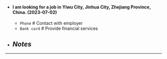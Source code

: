 - #### I am looking for a job in Yiwu City, Jinhua City, Zhejiang Province, China. (2023-07-02)
    - `Phone` # Contact with employer
    - `Bank card` # Provide financial services
- ***Notes***
    - 
- ---
